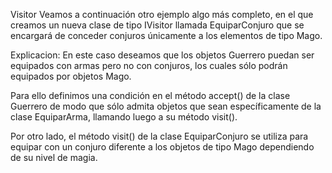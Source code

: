 Visitor
  Veamos a continuación otro ejemplo algo más completo, en el que creamos un nueva clase de tipo IVisitor llamada EquiparConjuro que se encargará de conceder conjuros únicamente a los elementos de tipo Mago.


Explicacion:
  En este caso deseamos que los objetos Guerrero puedan ser equipados con armas pero no con conjuros, los cuales sólo podrán equipados por objetos Mago.

  Para ello definimos una condición en el método accept() de la clase Guerrero de modo que sólo admita objetos que sean específicamente de la clase EquiparArma, llamando luego a su método visit().

  Por otro lado, el método visit() de la clase EquiparConjuro se utiliza para equipar con un conjuro diferente a los objetos de tipo Mago dependiendo de su nivel de magia.